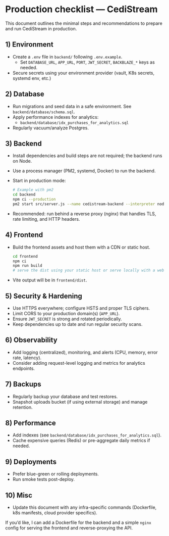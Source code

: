 # Production checklist — CediStream

This document outlines the minimal steps and recommendations to prepare and run CediStream in production.

## 1) Environment
- Create a `.env` file in `backend/` following `.env.example`.
  - Set `DATABASE_URL`, `APP_URL`, `PORT`, `JWT_SECRET`, `BACKBLAZE_*` keys as needed.
- Secure secrets using your environment provider (vault, K8s secrets, systemd env, etc.)

## 2) Database
- Run migrations and seed data in a safe environment. See `backend/database/schema.sql`.
- Apply performance indexes for analytics:
  - `backend/database/idx_purchases_for_analytics.sql`
- Regularly vacuum/analyze Postgres.

## 3) Backend
- Install dependencies and build steps are not required; the backend runs on Node.
- Use a process manager (PM2, systemd, Docker) to run the backend.
- Start in production mode:

  ```bash
  # Example with pm2
  cd backend
  npm ci --production
  pm2 start src/server.js --name cedistream-backend --interpreter node
  ```

- Recommended: run behind a reverse proxy (nginx) that handles TLS, rate limiting, and HTTP headers.

## 4) Frontend
- Build the frontend assets and host them with a CDN or static host.

  ```bash
  cd frontend
  npm ci
  npm run build
  # serve the dist using your static host or serve locally with a web server
  ```

- Vite output will be in `frontend/dist`.

## 5) Security & Hardening
- Use HTTPS everywhere; configure HSTS and proper TLS ciphers.
- Limit CORS to your production domain(s) (`APP_URL`).
- Ensure `JWT_SECRET` is strong and rotated periodically.
- Keep dependencies up to date and run regular security scans.

## 6) Observability
- Add logging (centralized), monitoring, and alerts (CPU, memory, error rate, latency).
- Consider adding request-level logging and metrics for analytics endpoints.

## 7) Backups
- Regularly backup your database and test restores.
- Snapshot uploads bucket (if using external storage) and manage retention.

## 8) Performance
- Add indexes (see `backend/database/idx_purchases_for_analytics.sql`).
- Cache expensive queries (Redis) or pre-aggregate daily metrics if needed.

## 9) Deployments
- Prefer blue-green or rolling deployments.
- Run smoke tests post-deploy.

## 10) Misc
- Update this document with any infra-specific commands (Dockerfile, k8s manifests, cloud provider specifics).

If you’d like, I can add a Dockerfile for the backend and a simple `nginx` config for serving the frontend and reverse-proxying the API.